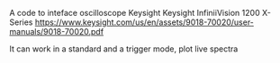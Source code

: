 A code to inteface oscilloscope Keysight Keysight InfiniiVision 1200 X-Series
https://www.keysight.com/us/en/assets/9018-70020/user-manuals/9018-70020.pdf

It can work in a standard and a trigger mode, plot live spectra